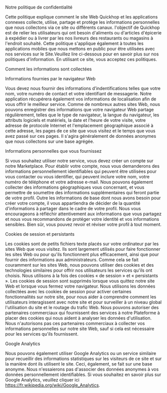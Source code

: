 Notre politique de confidentialité

Cette politique explique comment le site Web Quickhop et les applications connexes collecte, utilise, partage et protège les informations personnelles que nous collectons via ce site ou différents canaux. l'objectif de Quickhop est de relier les utilisateurs qui ont besoin d'aliments ou d'articles d'épicerie à expédier ou à livrer par les nos livreurs des restaurants ou magasins à l'endroit souhaité. Cette politique s'applique également à toutes les applications mobiles que nous mettons en public  pour être utilisées avec nos services sur le Site.Veuillez lire ci-dessous pour en savoir plus sur nos politiques d'information. En utilisant ce site, vous acceptez ces politiques.

Comment les informations sont collectées

Informations fournies par le navigateur Web

Vous devez nous fournir des informations d’indentifications  telles que votre nom, votre numéro de contact et votre identifiant de messagerie. Notre application récupérera également vos informations de localisation afin de vous offrir le meilleur service. Comme de nombreux autres sites Web, nous pouvons enregistrer des informations que votre navigateur Web partage régulièrement, telles que le type de navigateur, la langue du navigateur, les attributs logiciels et matériels, la date et l'heure de votre visite, votre adresse de protocole Internet et l'emplacement géographique associé à cette adresse, les pages de ce site que vous visitez et le temps que vous avez passé sur ces pages. Il s'agira généralement de données anonymes que nous collectons sur une base agrégée.

Informations personnelles que vous fournissez

Si vous souhaitez utiliser notre service, vous devez créer un compte sur notre Marketplace. Pour établir votre compte, nous vous demanderons des informations personnellement identifiables qui peuvent être utilisées pour vous contacter ou vous identifier, qui peuvent inclure votre nom, votre numéro de téléphone et votre adresse e-mail. Nous pouvons également collecter des informations géographiques vous concernant, et vous permettre de soumettre des informations supplémentaires qui feront partie de votre profil. Outre les informations de base dont nous avons besoin pour créer votre compte, il vous appartiendra de décider de la quantité d'informations à partager dans le cadre de votre profil. Nous vous encourageons à réfléchir attentivement aux informations que vous partagez et nous vous recommandons de protéger votre identité et vos informations sensibles. Bien sûr, vous pouvez revoir et réviser votre profil à tout moment.

Cookies de session et persistants

Les cookies sont de petits fichiers texte placés sur votre ordinateur par les sites Web que vous visitez. Ils sont largement utilisés pour faire fonctionner les sites Web ou pour qu'ils fonctionnent plus efficacement, ainsi que pour fournir des informations aux administrateurs. Comme cela se fait couramment sur les sites Web, nous pouvons utiliser des cookies et des technologies similaires pour offrir nos utilisateurs les services qu'ils ont choisis. Nous utilisons à la fois des cookies « de session » et « persistants ». Les cookies de session sont supprimés lorsque vous quittez notre site Web et lorsque vous fermez votre navigateur. Nous utilisons les données collectées avec les cookies de session pour activer certaines fonctionnalités sur notre site, pour nous aider à comprendre comment les utilisateurs interagissent avec notre site et pour surveiller à un niveau global l'utilisation du site et le routage du trafic Web. Nous pouvons autoriser des partenaires commerciaux qui fournissent des services à notre Plateforme à placer des cookies qui nous aident à analyser les données d'utilisation. Nous n'autorisons pas ces partenaires commerciaux à collecter vos informations personnelles sur notre site Web, sauf si cela est nécessaire pour les services qu'ils fournissent.

Google Analytics

Nous pouvons également utiliser Google Analytics ou un service similaire pour recueillir des informations statistiques sur les visiteurs de ce site et sur la manière dont ils utilisent le site. Ceci, également, se fait sur une base anonyme. Nous n'essaierons pas d'associer des données anonymes à vos données personnellement identifiables. Si vous souhaitez en savoir plus sur Google Analytics, veuillez cliquer ici https://fr.wikipedia.org/wiki/Google_Analytics.
